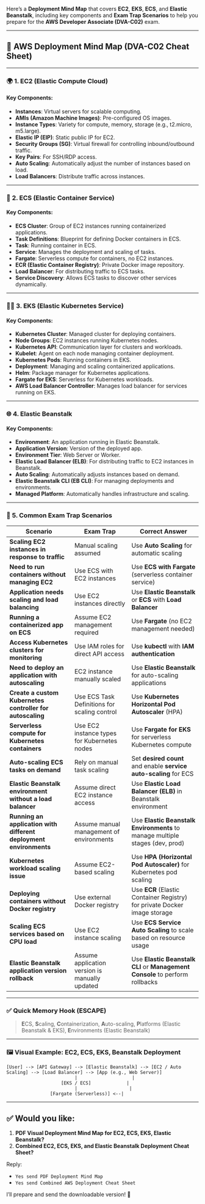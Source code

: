Here’s a **Deployment Mind Map** that covers **EC2**, **EKS**, **ECS**, and **Elastic Beanstalk**, including key components and **Exam Trap Scenarios** to help you prepare for the **AWS Developer Associate (DVA-C02)** exam.

---

## 🧠 **AWS Deployment Mind Map (DVA-C02 Cheat Sheet)**

---

### 🌍 **1. EC2 (Elastic Compute Cloud)**

#### Key Components:

* **Instances**: Virtual servers for scalable computing.
* **AMIs (Amazon Machine Images)**: Pre-configured OS images.
* **Instance Types**: Variety for compute, memory, storage (e.g., t2.micro, m5.large).
* **Elastic IP (EIP)**: Static public IP for EC2.
* **Security Groups (SG)**: Virtual firewall for controlling inbound/outbound traffic.
* **Key Pairs**: For SSH/RDP access.
* **Auto Scaling**: Automatically adjust the number of instances based on load.
* **Load Balancers**: Distribute traffic across instances.

---

### 🐳 **2. ECS (Elastic Container Service)**

#### Key Components:

* **ECS Cluster**: Group of EC2 instances running containerized applications.
* **Task Definitions**: Blueprint for defining Docker containers in ECS.
* **Task**: Running container in ECS.
* **Service**: Manages the deployment and scaling of tasks.
* **Fargate**: Serverless compute for containers, no EC2 instances.
* **ECR (Elastic Container Registry)**: Private Docker image repository.
* **Load Balancer**: For distributing traffic to ECS tasks.
* **Service Discovery**: Allows ECS tasks to discover other services dynamically.

---

### 🧑‍💻 **3. EKS (Elastic Kubernetes Service)**

#### Key Components:

* **Kubernetes Cluster**: Managed cluster for deploying containers.
* **Node Groups**: EC2 instances running Kubernetes nodes.
* **Kubernetes API**: Communication layer for clusters and workloads.
* **Kubelet**: Agent on each node managing container deployment.
* **Kubernetes Pods**: Running containers in EKS.
* **Deployment**: Managing and scaling containerized applications.
* **Helm**: Package manager for Kubernetes applications.
* **Fargate for EKS**: Serverless for Kubernetes workloads.
* **AWS Load Balancer Controller**: Manages load balancer for services running on EKS.

---

### 🌐 **4. Elastic Beanstalk**

#### Key Components:

* **Environment**: An application running in Elastic Beanstalk.
* **Application Version**: Version of the deployed app.
* **Environment Tier**: Web Server or Worker.
* **Elastic Load Balancer (ELB)**: For distributing traffic to EC2 instances in Beanstalk.
* **Auto Scaling**: Automatically adjusts instances based on demand.
* **Elastic Beanstalk CLI (EB CLI)**: For managing deployments and environments.
* **Managed Platform**: Automatically handles infrastructure and scaling.

---

### 🚨 **5. Common Exam Trap Scenarios**

| **Scenario**                                                      | **Exam Trap**                                  | **Correct Answer**                                                           |
| ----------------------------------------------------------------- | ---------------------------------------------- | ---------------------------------------------------------------------------- |
| **Scaling EC2 instances in response to traffic**                  | Manual scaling assumed                         | Use **Auto Scaling** for automatic scaling                                   |
| **Need to run containers without managing EC2**                   | Use ECS with EC2 instances                     | Use **ECS with Fargate** (serverless container service)                      |
| **Application needs scaling and load balancing**                  | Use EC2 instances directly                     | Use **Elastic Beanstalk** or **ECS** with **Load Balancer**                  |
| **Running a containerized app on ECS**                            | Assume EC2 management required                 | Use **Fargate** (no EC2 management needed)                                   |
| **Access Kubernetes clusters for monitoring**                     | Use IAM roles for direct API access            | Use **kubectl** with **IAM authentication**                                  |
| **Need to deploy an application with autoscaling**                | EC2 instance manually scaled                   | Use **Elastic Beanstalk** for auto-scaling applications                      |
| **Create a custom Kubernetes controller for autoscaling**         | Use ECS Task Definitions for scaling control   | Use **Kubernetes Horizontal Pod Autoscaler** (HPA)                           |
| **Serverless compute for Kubernetes containers**                  | Use EC2 instance types for Kubernetes nodes    | Use **Fargate for EKS** for serverless Kubernetes compute                    |
| **Auto-scaling ECS tasks on demand**                              | Rely on manual task scaling                    | Set **desired count** and enable **service auto-scaling** for ECS            |
| **Elastic Beanstalk environment without a load balancer**         | Assume direct EC2 instance access              | Use **Elastic Load Balancer (ELB)** in Beanstalk environment                 |
| **Running an application with different deployment environments** | Assume manual management of environments       | Use **Elastic Beanstalk Environments** to manage multiple stages (dev, prod) |
| **Kubernetes workload scaling issue**                             | Assume EC2-based scaling                       | Use **HPA (Horizontal Pod Autoscaler)** for Kubernetes pod scaling           |
| **Deploying containers without Docker registry**                  | Use external Docker registry                   | Use **ECR** (Elastic Container Registry) for private Docker image storage    |
| **Scaling ECS services based on CPU load**                        | Use EC2 instance scaling                       | Use **ECS Service Auto Scaling** to scale based on resource usage            |
| **Elastic Beanstalk application version rollback**                | Assume application version is manually updated | Use **Elastic Beanstalk CLI** or **Management Console** to perform rollbacks |

---

### ✅ **Quick Memory Hook (ESCAPE)**

> **E**CS, **S**caling, **C**ontainerization, **A**uto-scaling, **P**latforms (Elastic Beanstalk & EKS), **E**nvironments (Elastic Beanstalk)

---

### 🖼️ **Visual Example: EC2, ECS, EKS, Beanstalk Deployment**

```
[User] --> [API Gateway] --> [Elastic Beanstalk] --> [EC2 / Auto Scaling] --> [Load Balancer] --> [App (e.g., Web Server)]
                         |                    |
                    [EKS / ECS]             |
                         |                   |
                [Fargate (Serverless)] <--|
```

---

## ✅ Would you like:

1. **PDF Visual Deployment Mind Map for EC2, ECS, EKS, Elastic Beanstalk?**
2. **Combined EC2, ECS, EKS, and Elastic Beanstalk Deployment Cheat Sheet?**

Reply:

* `Yes send PDF Deployment Mind Map`
* `Yes send Combined AWS Deployment Cheat Sheet`

I’ll prepare and send the downloadable version! 🚀
